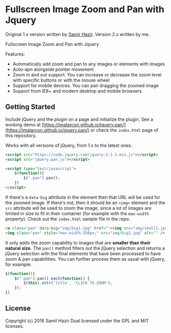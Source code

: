 Fullscreen Image Zoom and Pan with Jquery
================================

Original 1.x version written by [Samir Hazir](https://github.com/saplumbaga/jquery.pan). Version 2.x written by me.

Fullscreen Image Zoom and Pan with Jquery

Features:

- Automatically add zoom and pan to any images or elements with images
- Auto-apn alongside pointer movement
- Zoom in and out support. You can increase or decrease the zoom level with specific buttons or with the mouse wheel
- Support for mobile devices. You can pan dragging the zoomed image
- Support from IE8+ and modern desktop and mobile browsers

## Getting Started

Include jQuery and the plugin on a page and initialize the plugin. See a working demo at [https://jmalarcon.github.io/jquery.pan/](https://jmalarcon.github.io/jquery.pan/) or check the `index.html` page of this repository.

Works with all versions of jQuery, from 1.x to the latest ones.

```html
<script src="https://code.jquery.com/jquery-3.3.1.min.js"></script>
<script src="jquery.pan.js"></script>

<script type="text/javascript">
    $(function(){
        $(".pan").pan();
    })
</script>
```

If there's a `data-big` attribute in the element then that URL will be used for the zoomed image. If there's not, then it should be an `<img>` element and the `src` attribute will be used to zoom the image, since a lot of images are limited in size to fit in their container (for example with the `max-width` property). Check out the `index.html` sample file in the repo.

```html
<a class="pan" data-big="img/big1.jpg" href=""><img src="img/small1.jpg" alt="" /></a>
<img class="pan" style="max-width:150px;" src="img/big2.jpg" alt="" />
```

It only adds the zoom capability to images that are **smaller than their natural size**. The `pan()` method filters out the jQuery selection and returns a jQuery selection with the final elements that have been processed to have zoom & pan capabilities. You can further process them as usual with jQuery, for example:

```javascript
$(function(){
    $(".pan").pan().each(function() {
        $(this).attr('title', 'CLICK TO ZOOM');
    });
})
```


## License
Copyright (c) 2016 Samil Hazir
Dual licensed under the GPL and MIT licenses.
